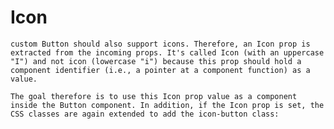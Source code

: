 # Icon

`custom Button should also support icons. Therefore, an Icon prop is extracted from the incoming props. It's called Icon (with an uppercase "I") and not icon (lowercase "i") because this prop should hold a component identifier (i.e., a pointer at a component function) as a value.`

`The goal therefore is to use this Icon prop value as a component inside the Button component. In addition, if the Icon prop is set, the CSS classes are again extended to add the icon-button class:`
